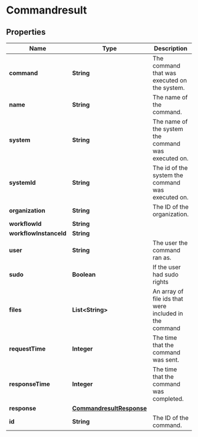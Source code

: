 
# Commandresult

## Properties
Name | Type | Description | Notes
------------ | ------------- | ------------- | -------------
**command** | **String** | The command that was executed on the system. |  [optional]
**name** | **String** | The name of the command. |  [optional]
**system** | **String** | The name of the system the command was executed on. |  [optional]
**systemId** | **String** | The id of the system the command was executed on. |  [optional]
**organization** | **String** | The ID of the organization. |  [optional]
**workflowId** | **String** |  |  [optional]
**workflowInstanceId** | **String** |  |  [optional]
**user** | **String** | The user the command ran as. |  [optional]
**sudo** | **Boolean** | If the user had sudo rights |  [optional]
**files** | **List&lt;String&gt;** | An array of file ids that were included in the command |  [optional]
**requestTime** | **Integer** | The time that the command was sent. |  [optional]
**responseTime** | **Integer** | The time that the command was completed. |  [optional]
**response** | [**CommandresultResponse**](CommandresultResponse.md) |  |  [optional]
**id** | **String** | The ID of the command. |  [optional]



